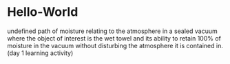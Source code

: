 # Hello-World
undefined path of moisture relating to the atmosphere in a sealed vacuum where the object of interest is the wet towel and its ability to retain 100% of moisture in the vacuum without disturbing the atmosphere it is contained in. (day 1 learning activity)
